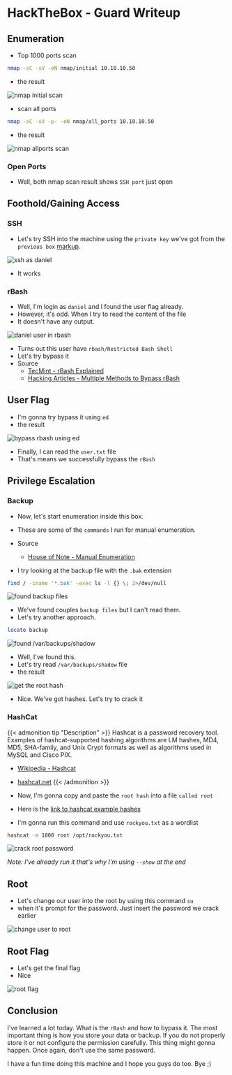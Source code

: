 # HackTheBox - Guard Writeup


## Enumeration

- Top 1000 ports scan

```bash
nmap -sC -sV -oN nmap/initial 10.10.10.50
```
- the result

![nmap initial scan](1000.png "nmap initial scan")

- scan all ports

```bash
nmap -sC -sV -p- -oN nmap/all_ports 10.10.10.50
```
- the result

![nmap allports scan](all_ports.png "nmap allports scan")

### Open Ports
- Well, both nmap scan result shows `SSH port` just open

## Foothold/Gaining Access

### SSH
- Let's try SSH into the machine using the `private key` we've got from the `previous box` [markup](https://shafiqaiman.com/posts/htb/markup/).

![ssh as daniel](ssh.png "ssh as daniel")

- It works

### rBash
- Well, I'm login as `daniel` and I found the user flag already.
- However, it's odd. When I try to read the content of the file
- It doesn't have any output.

![daniel user in rbash](rbash.png "daniel user in rbash")

- Turns out this user have `rbash/Restricted Bash Shell`
- Let's try bypass it
- Source
	- [TecMint - rBash Explained](https://www.tecmint.com/rbash-a-restricted-bash-shell-explained-with-practical-examples/)
	- [Hacking Articles - Multiple 	Methods to Bypass rBash](https://www.hackingarticles.in/multiple-methods-to-bypass-restricted-shell/)

## User Flag
- I'm gonna try bypass it using `ed`
- the result

![bypass rbash using ed](user.png "bypass rbash using ed")

- Finally, I can read the `user.txt` file
- That's means we successfully bypass the `rBash`

## Privilege Escalation

### Backup
- Now, let's start enumeration inside this box.
- These are some of the `commands` I run for manual enumeration.
- Source
	- [House of Note - Manual Enumeration](https://www.ctfnote.com/pentest/linux-privilege-escalation/manual-enumeration#password-hunting)

- I try looking at the backup file with the `.bak` extension

```bash
find / -iname '*.bak' -exec ls -l {} \; 2>/dev/null
```

![found backup files](bak.png "found backup files")

- We've found couples `backup files` but I can't read them.
- Let's try another approach.

```bash
locate backup
```

![found /var/backups/shadow](not_bak.png "found /var/backups/shadow")

- Well, I've found this.
- Let's try read `/var/backups/shadow` file
- the result

![get the root hash](hash.png "get the root hash")

- Nice. We've got hashes. Let's try to crack it

### HashCat
{{< admonition tip "Description" >}}
Hashcat is a password recovery tool. <br>
Examples of hashcat-supported hashing algorithms are LM hashes, MD4, MD5, SHA-family, and Unix Crypt formats as well as algorithms used in MySQL and Cisco PIX. 
- [Wikipedia - Hashcat](https://en.wikipedia.org/wiki/Hashcat) <br>
- [hashcat.net](https://hashcat.net/hashcat/)
{{< /admonition >}}


- Now, I'm gonna copy and paste the `root hash` into a file `called root`
- Here is the [link to hashcat example hashes](https://hashcat.net/wiki/doku.php?id=example_hashes)
- I'm gonna run this command and use `rockyou.txt` as a wordlist

```bash
hashcat -m 1800 root /opt/rockyou.txt
```

![crack root password](hcat.png "crack root password")

_Note: I've already run it that's why I'm using `--show` at the end_

## Root
- Let's change our user into the root by using this command `su`
- when it's prompt for the password. Just insert the password we crack earlier

![change user to root](root.png "change user to root")

## Root Flag
- Let's get the final flag
- Nice

![root flag](root-flag.png "root flag")

## Conclusion
I've learned a lot today. What is the `rBash` and how to bypass it. The most important thing is how you store your data or backup. If you do not properly store it or not configure the permission carefully. This thing might gonna happen. Once again, don't use the same password.

I have a fun time doing this machine and I hope you guys do too. Bye ;)

